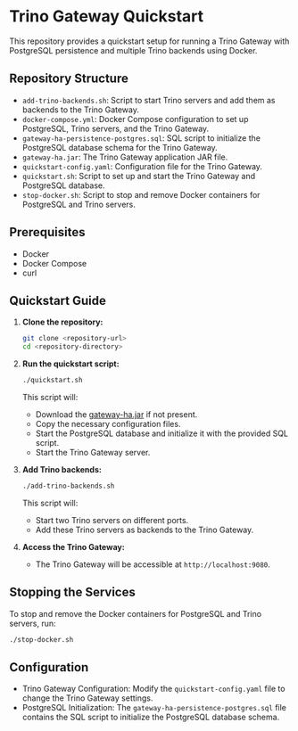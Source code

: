 # Trino Gateway Quickstart

This repository provides a quickstart setup for running a Trino Gateway with PostgreSQL persistence and multiple Trino backends using Docker.

## Repository Structure

- `add-trino-backends.sh`: Script to start Trino servers and add them as backends to the Trino Gateway.
- `docker-compose.yml`: Docker Compose configuration to set up PostgreSQL, Trino servers, and the Trino Gateway.
- `gateway-ha-persistence-postgres.sql`: SQL script to initialize the PostgreSQL database schema for the Trino Gateway.
- `gateway-ha.jar`: The Trino Gateway application JAR file.
- `quickstart-config.yaml`: Configuration file for the Trino Gateway.
- `quickstart.sh`: Script to set up and start the Trino Gateway and PostgreSQL database.
- `stop-docker.sh`: Script to stop and remove Docker containers for PostgreSQL and Trino servers.

## Prerequisites

- Docker
- Docker Compose
- curl

## Quickstart Guide

1. **Clone the repository:**
    ```sh
    git clone <repository-url>
    cd <repository-directory>
    ```

2. **Run the quickstart script:**
    ```sh
    ./quickstart.sh
    ```
    This script will:
    - Download the [gateway-ha.jar](http://_vscodecontentref_/0) if not present.
    - Copy the necessary configuration files.
    - Start the PostgreSQL database and initialize it with the provided SQL script.
    - Start the Trino Gateway server.

3. **Add Trino backends:**
    ```sh
    ./add-trino-backends.sh
    ```
    This script will:
    - Start two Trino servers on different ports.
    - Add these Trino servers as backends to the Trino Gateway.

4. **Access the Trino Gateway:**
    - The Trino Gateway will be accessible at `http://localhost:9080`.

## Stopping the Services

To stop and remove the Docker containers for PostgreSQL and Trino servers, run:
```sh
./stop-docker.sh
```

## Configuration
* Trino Gateway Configuration: Modify the `quickstart-config.yaml` file to change the Trino Gateway settings.
* PostgreSQL Initialization: The `gateway-ha-persistence-postgres.sql` file contains the SQL script to initialize the PostgreSQL database schema.
